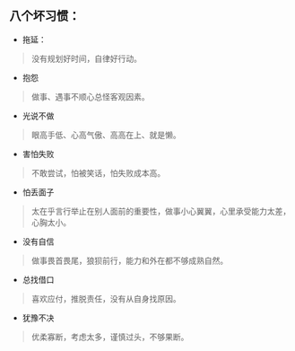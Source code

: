 ## 八个坏习惯：
- 拖延：
> 没有规划好时间，自律好行动。

- 抱怨
> 做事、遇事不顺心总怪客观因素。

- 光说不做
> 眼高手低、心高气傲、高高在上、就是懒。

- 害怕失败
> 不敢尝试，怕被笑话，怕失败成本高。

- 怕丢面子
> 太在乎言行举止在别人面前的重要性，做事小心翼翼，心里承受能力太差，心胸太小。

- 没有自信
> 做事畏首畏尾，狼狈前行，能力和外在都不够成熟自然。

- 总找借口
> 喜欢应付，推脱责任，没有从自身找原因。

- 犹豫不决
> 优柔寡断，考虑太多，谨慎过头，不够果断。